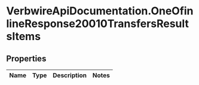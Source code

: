 # VerbwireApiDocumentation.OneOfinlineResponse20010TransfersResultsItems

## Properties
Name | Type | Description | Notes
------------ | ------------- | ------------- | -------------
